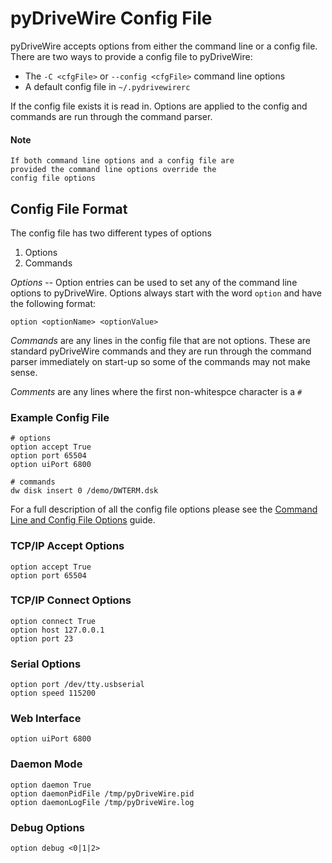 # pyDriveWire Config File
pyDriveWire accepts options from either the command line or a config file.
There are two ways to provide a config file to pyDriveWire:

* The `-C <cfgFile>` or `--config <cfgFile>` command line options
* A default config file in `~/.pydrivewirerc`

If the config file exists it is read in.  Options are applied to the config and commands are run through the command parser.

#### Note ####
    If both command line options and a config file are
    provided the command line options override the 
    config file options

## Config File Format ##
The config file has two different types of options

1. Options
2. Commands

_Options_ -- Option entries can be used to set any of the command line options to pyDriveWire.  Options always start with the word `option` and have the following format:

    option <optionName> <optionValue>

_Commands_ are any lines in the config file that are not options.  These are standard pyDriveWire commands and they are run through the command parser immediately on start-up so some of the commands may not make sense.

_Comments_ are any lines where the first non-whitespce character is a `#`

### Example Config File ###
    # options
    option accept True
    option port 65504
    option uiPort 6800
    
    # commands
    dw disk insert 0 /demo/DWTERM.dsk
    

For a full description of all the config file options please see the [Command Line and Config File Options](https://github.com/n6il/pyDriveWire/blob/develop/docs/Command%20Line%20and%20Config%20File%20Options.md) guide.

### TCP/IP Accept Options ###
    option accept True
    option port 65504
    
### TCP/IP Connect Options ###
    option connect True
    option host 127.0.0.1
    option port 23
    
### Serial Options ###
    option port /dev/tty.usbserial
    option speed 115200
    
### Web Interface
    option uiPort 6800
    
### Daemon Mode
    option daemon True
    option daemonPidFile /tmp/pyDriveWire.pid
    option daemonLogFile /tmp/pyDriveWire.log
    
### Debug Options
    option debug <0|1|2>
    